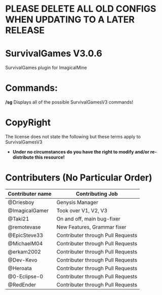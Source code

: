 # **PLEASE DELETE ALL OLD CONFIGS WHEN UPDATING TO A LATER RELEASE** 


# SurvivalGames  V3.0.6
SurvivalGames plugin for ImagicalMine

# Commands:

**/sg** Displays all of the possible SurvivalGamesV3 commands!

# CopyRight
The license does not state the following but these terms apply to SurvivalGamesV3

- **Under no circumstances do you have the right to modify and/or re-distribute this resource!**

# Contributers **(No Particular Order)**
Contributer name | Contributing Job
---------------- | ------------------
@Driesboy | Genysis Manager
@ImagicalGamer | Took over V1, V2, V3
@Taki21 | On and off, main bug-fixer
@remotevase | New Features, Grammar fixer
@EpicSteve33 | Contributer through Pull Requests
@MichaelM04 | Contributer through Pull Requests
@erkam2002 | Contributer through Pull Requests
@Dev-Kevo | Contributer through Pull Requests
@Heroata | Contributer through Pull Requests
@0-Eclipse-0 | Contributer through Pull Requests
@RedEnder | Contributer through Pull Requests
